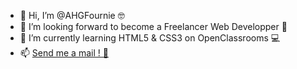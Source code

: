 - 👋 Hi, I’m @AHGFournie 🤓
- 👀 I’m looking forward to become a Freelancer Web Developper 🚀
- 🌱 I’m currently learning HTML5 & CSS3 on OpenClassrooms 💻
- 📫 <a href="mailto:ahgfournie@gmail.com"> Send me a mail ! 📧

<!---
AHGFournie/AHGFournie is a ✨ special ✨ repository because its `README.md` (this file) appears on your GitHub profile.
You can click the Preview link to take a look at your changes.
--->
